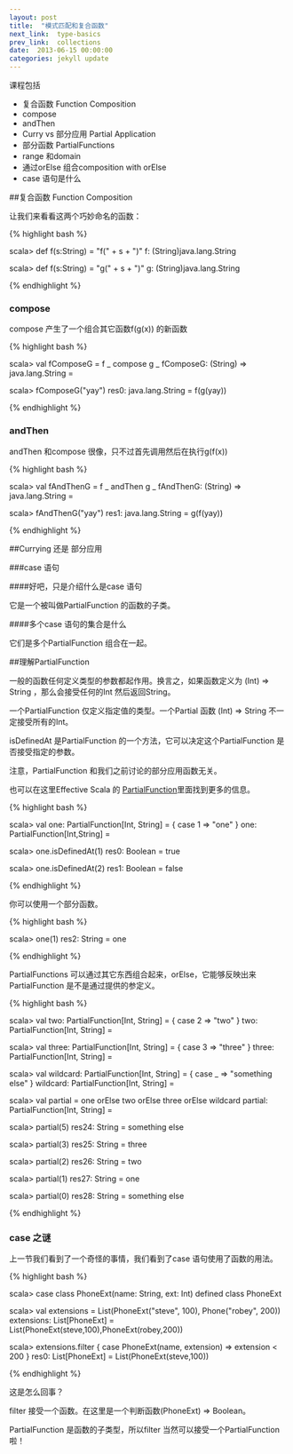 ```yaml
---
layout: post
title:  "模式匹配和复合函数"
next_link:  type-basics
prev_link:  collections
date:  2013-06-15 00:00:00
categories: jekyll update
---
```



课程包括

-  复合函数 Function Composition
  -  compose
  -  andThen
-  Curry vs 部分应用 Partial Application
-  部分函数 PartialFunctions
  -  range 和domain
  -  通过orElse 组合composition with orElse
-  case 语句是什么

##复合函数  Function Composition

让我们来看看这两个巧妙命名的函数：

{% highlight bash %}

scala> def f(s:String) = "f(" + s + ")"
f: (String)java.lang.String

scala> def f(s:String) = "g(" + s + ")"
g: (String)java.lang.String 

{% endhighlight %}

### compose

compose 产生了一个组合其它函数f(g(x)) 的新函数

{% highlight bash %}

scala> val fComposeG = f _ compose g _
fComposeG: (String) => java.lang.String = <function>

scala> fComposeG("yay")
res0: java.lang.String = f(g(yay))  

{% endhighlight %}

### andThen

andThen 和compose 很像，只不过首先调用然后在执行g(f(x))

{% highlight bash %}

scala> val fAndThenG = f _ andThen g _
fAndThenG: (String) => java.lang.String = <function>

scala> fAndThenG("yay")
res1: java.lang.String = g(f(yay))

{% endhighlight %}

##Currying 还是 部分应用

###case 语句

####好吧，只是介绍什么是case 语句

它是一个被叫做PartialFunction 的函数的子类。

####多个case 语句的集合是什么

它们是多个PartialFunction 组合在一起。

##理解PartialFunction

一般的函数任何定义类型的参数都起作用。换言之，如果函数定义为 (Int) => String ，那么会接受任何的Int 然后返回String。

一个PartialFunction 仅定义指定值的类型。一个Partial 函数 (Int) => String 不一定接受所有的Int。

isDefinedAt 是PartialFunction 的一个方法，它可以决定这个PartialFunction 是否接受指定的参数。

注意，PartialFunction 和我们之前讨论的部分应用函数无关。

也可以在这里Effective Scala 的 [PartialFunction](http://twitter.github.com/effectivescala/#Functional+programming-Partial+functions)里面找到更多的信息。 

{% highlight bash %}

scala> val one: PartialFunction[Int, String] = { case 1 => "one" }
one: PartialFunction[Int,String] = <function1>

scala> one.isDefinedAt(1)
res0: Boolean = true

scala> one.isDefinedAt(2)
res1: Boolean = false

{% endhighlight %}

你可以使用一个部分函数。

{% highlight bash %}

scala> one(1)
res2: String = one

{% endhighlight %}

PartialFunctions 可以通过其它东西组合起来，orElse，它能够反映出来PartialFunction 是不是通过提供的参定义。

{% highlight bash %}

scala> val two: PartialFunction[Int, String] = { case 2 => "two" }
two: PartialFunction[Int, String] = <function1>

scala> val three: PartialFunction[Int, String] = { case 3 => "three" }
three: PartialFunction[Int, String] = <function1>

scala> val wildcard: PartialFunction[Int, String] = { case _ => "something else" }
wildcard: PartialFunction[Int, String] = <function1>

scala> val partial = one orElse two orElse three orElse wildcard
partial: PartialFunction[Int, String] = <function1>

scala> partial(5)
res24: String = something else

scala> partial(3)
res25: String = three

scala> partial(2)
res26: String = two

scala> partial(1)
res27: String = one

scala> partial(0)
res28: String = something else

{% endhighlight %}

### case 之谜

上一节我们看到了一个奇怪的事情，我们看到了case 语句使用了函数的用法。

{% highlight bash %}

scala> case class PhoneExt(name: String, ext: Int)
defined class PhoneExt

scala> val extensions = List(PhoneExt("steve", 100), Phone("robey", 200))
extensions: List[PhoneExt] = List(PhoneExt(steve,100),PhoneExt(robey,200))

scala> extensions.filter { case PhoneExt(name, extension) => extension < 200 }
res0: List[PhoneExt] = List(PhoneExt(steve,100))

{% endhighlight %}

这是怎么回事？

filter 接受一个函数。在这里是一个判断函数(PhoneExt) => Boolean。

PartialFunction 是函数的子类型，所以filter 当然可以接受一个PartialFunction 啦！


